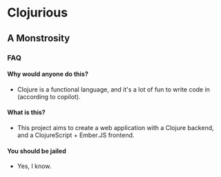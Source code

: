 # Clojurious
## A Monstrosity

### FAQ

#### Why would anyone do this?
* Clojure is a functional language, and it's a lot of fun to write code in (according to copilot).

#### What is __this__?
* This project aims to create a web application with a Clojure backend, and a ClojureScript + Ember.JS frontend.

#### You should be jailed
* Yes, I know.
